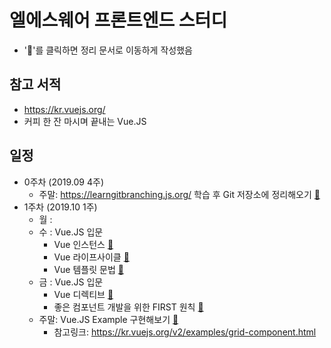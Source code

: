 # 엘에스웨어 프론트엔드 스터디

 - '💬'를 클릭하면 정리 문서로 이동하게 작성했음

## 참고 서적
 - https://kr.vuejs.org/
 - 커피 한 잔 마시며 끝내는 Vue.JS

## 일정
- 0주차 (2019.09 4주)
  - 주말: https://learngitbranching.js.org/ 학습 후 Git 저장소에 정리해오기 [💬](0주차/git.md)
- 1주차 (2019.10 1주)
  - 월  :
  - 수  : Vue.JS 입문
    - Vue 인스턴스 [💬](1주차/vue-instance.md)
    - Vue 라이프사이클 [💬](1주차/vue-lifecycle.md)
    - Vue 템플릿 문법 [💬](1주차/vue-template.md)
  - 금  : Vue.JS 입문
    - Vue 디렉티브 [💬](1주차/vue-directive.md)
    - 좋은 컴포넌트 개발을 위한 FIRST 원칙 [💬](1주차/component-FIRST.md)
  - 주말: Vue.JS Example 구현해보기 [💬](1주차/vue-example.md)
    - 참고링크: https://kr.vuejs.org/v2/examples/grid-component.html